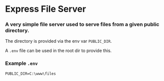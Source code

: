 # Express File Server

### A very simple file server used to serve files from a given public directory.

The directory is provided via the env var `PUBLIC_DIR`.

A `.env` file can be used in the root dir to provide this.

### Example `.env`

```
PUBLIC_DIR=C:\www\files
```
